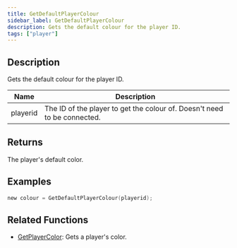 ```yaml
---
title: GetDefaultPlayerColour
sidebar_label: GetDefaultPlayerColour
description: Gets the default colour for the player ID.
tags: ["player"]
---
```


<VersionWarn version='omp v1.1.0.2612' />

## Description

Gets the default colour for the player ID.

| Name     | Description                                                               |
| -------- | ------------------------------------------------------------------------- |
| playerid | The ID of the player to get the colour of.  Doesn't need to be connected. |

## Returns

The player's default color.

## Examples

```c
new colour = GetDefaultPlayerColour(playerid);
```

## Related Functions

- [GetPlayerColor](GetPlayerColor): Gets a player's color.
